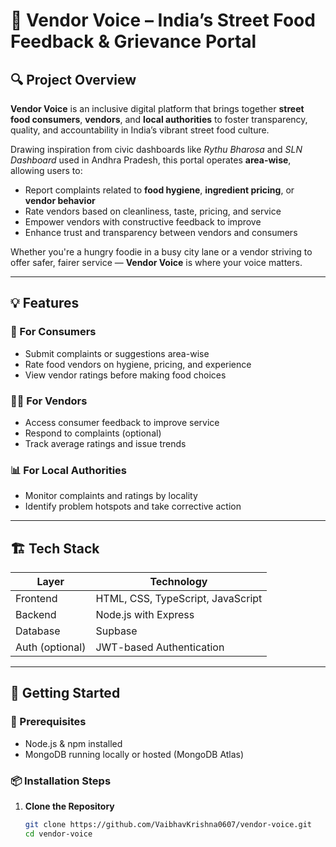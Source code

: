 # 📣 Vendor Voice – India’s Street Food Feedback & Grievance Portal

## 🔍 Project Overview

**Vendor Voice** is an inclusive digital platform that brings together **street food consumers**, **vendors**, and **local authorities** to foster transparency, quality, and accountability in India’s vibrant street food culture.

Drawing inspiration from civic dashboards like *Rythu Bharosa* and *SLN Dashboard* used in Andhra Pradesh, this portal operates **area-wise**, allowing users to:
- Report complaints related to **food hygiene**, **ingredient pricing**, or **vendor behavior**
- Rate vendors based on cleanliness, taste, pricing, and service
- Empower vendors with constructive feedback to improve
- Enhance trust and transparency between vendors and consumers

Whether you're a hungry foodie in a busy city lane or a vendor striving to offer safer, fairer service — **Vendor Voice** is where your voice matters.

---

## 💡 Features

### 👥 For Consumers
- Submit complaints or suggestions area-wise
- Rate food vendors on hygiene, pricing, and experience
- View vendor ratings before making food choices

### 🧑‍🍳 For Vendors
- Access consumer feedback to improve service
- Respond to complaints (optional)
- Track average ratings and issue trends

### 📊 For Local Authorities
- Monitor complaints and ratings by locality
- Identify problem hotspots and take corrective action

---

## 🏗️ Tech Stack

| Layer       | Technology                        |
|-------------|-----------------------------------|
| Frontend    | HTML, CSS, TypeScript, JavaScript  |
| Backend     | Node.js with Express              |
| Database    | Supbase                           |
| Auth (optional) | JWT-based Authentication      |

---

## 🚀 Getting Started

### 🧰 Prerequisites
- Node.js & npm installed
- MongoDB running locally or hosted (MongoDB Atlas)

### 📦 Installation Steps

1. **Clone the Repository**
   ```bash
   git clone https://github.com/VaibhavKrishna0607/vendor-voice.git
   cd vendor-voice
